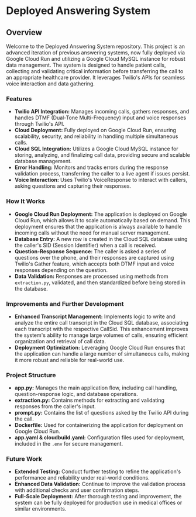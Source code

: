 # Deployed Answering System

## Overview
Welcome to the Deployed Answering System repository. This project is an advanced iteration of previous answering systems, now fully deployed via Google Cloud Run and utilizing a Google Cloud MySQL instance for robust data management. The system is designed to handle patient calls, collecting and validating critical information before transferring the call to an appropriate healthcare provider. It leverages Twilio's APIs for seamless voice interaction and data gathering.

### Features
- **Twilio API Integration:** Manages incoming calls, gathers responses, and handles DTMF (Dual-Tone Multi-Frequency) input and voice responses through Twilio's API.
- **Cloud Deployment:** Fully deployed on Google Cloud Run, ensuring scalability, security, and reliability in handling multiple simultaneous calls.
- **Cloud SQL Integration:** Utilizes a Google Cloud MySQL instance for storing, analyzing, and finalizing call data, providing secure and scalable database management.
- **Error Handling:** Monitors and tracks errors during the response validation process, transferring the caller to a live agent if issues persist.
- **Voice Interaction:** Uses Twilio's VoiceResponse to interact with callers, asking questions and capturing their responses.

### How It Works
- **Google Cloud Run Deployment:** The application is deployed on Google Cloud Run, which allows it to scale automatically based on demand. This deployment ensures that the application is always available to handle incoming calls without the need for manual server management.
- **Database Entry:** A new row is created in the Cloud SQL database using the caller's SID (Session Identifier) when a call is received.
- **Question-Response Sequence:** The caller is asked a series of questions over the phone, and their responses are captured using Twilio's Gather feature, which accepts both DTMF input and voice responses depending on the question.
- **Data Validation:** Responses are processed using methods from `extraction.py`, validated, and then standardized before being stored in the database.

### Improvements and Further Development
- **Enhanced Transcript Management:** Implements logic to write and analyze the entire call transcript in the Cloud SQL database, associating each transcript with the respective CallSid. This enhancement improves the system's ability to manage large volumes of calls, ensuring efficient organization and retrieval of call data.
- **Deployment Optimization:** Leveraging Google Cloud Run ensures that the application can handle a large number of simultaneous calls, making it more robust and reliable for real-world use.

### Project Structure
- **app.py:** Manages the main application flow, including call handling, question-response logic, and database operations.
- **extraction.py:** Contains methods for extracting and validating responses from the caller's input.
- **prompt.py:** Contains the list of questions asked by the Twilio API during the call.
- **Dockerfile:** Used for containerizing the application for deployment on Google Cloud Run.
- **app.yaml & cloudbuild.yaml:** Configuration files used for deployment, included in the `.env` for secure management.

### Future Work
- **Extended Testing:** Conduct further testing to refine the application's performance and reliability under real-world conditions.
- **Enhanced Data Validation:** Continue to improve the validation process with additional checks and user confirmation steps.
- **Full-Scale Deployment:** After thorough testing and improvement, the system can be fully deployed for production use in medical offices or similar environments.

